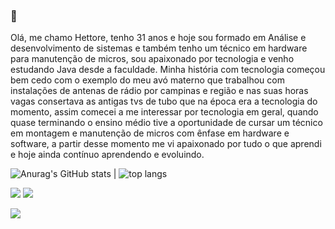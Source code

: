 ###  👋

Olá, me chamo Hettore, tenho 31 anos e hoje sou formado em Análise e desenvolvimento de sistemas e também tenho um técnico em hardware para manutenção de micros, sou apaixonado por tecnologia e venho estudando Java desde a faculdade. 
Minha história com tecnologia começou bem cedo com o exemplo do meu avó materno que trabalhou com instalações de antenas de rádio por campinas e região e nas suas horas vagas consertava as antigas tvs de tubo que na época era a tecnologia do momento, assim comecei a me interessar por tecnologia em geral, quando quase terminando o ensino médio tive a oportunidade de cursar um técnico em montagem e manutenção de micros com ênfase em hardware e software, a partir desse momento me vi apaixonado por tudo o que aprendi e hoje ainda contínuo aprendendo e evoluindo.


![Anurag's GitHub stats](https://github-readme-stats.vercel.app/api?username=hettore&show_icons=true&theme=transparent)
|
![top langs](https://github-readme-stats.vercel.app/api/top-langs/?username=hettore&layout=compact&langs_count-16&theme=transparent)


<a href = "mailto:hettoreduardo@gmail.com"><img src="https://img.shields.io/badge/-Gmail-%23333?style=for-the-badge&logo=gmail&logoColor=white" target="_blank"></a>
<a href="https://br.linkedin.com/in/hettore"><img src="https://img.shields.io/badge/-LinkedIn-%230077B5?style=for-the-badge&logo=linkedin&logoColor=white"></a>

[![](https://img.shields.io/badge/-LinkedIn-%230077B5?style=for-the-badge&logo=linkedin&logoColor=white)](https://br.linkedin.com/in/hettore{target="_blank"})

<!--
**hettore/hettore** is a ✨ _special_ ✨ repository because its `README.md` (this file) appears on your GitHub profile.




Here are some ideas to get you started:

- 🔭 I’m currently working on ...
- 🌱 I’m currently learning ...
- 👯 I’m looking to collaborate on ...
- 🤔 I’m looking for help with ...
- 💬 Ask me about ...
- 📫 How to reach me: ...
- 😄 Pronouns: ...
- ⚡ Fun fact: ...
-->
